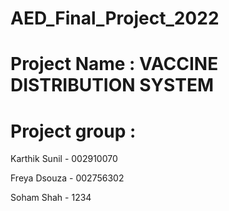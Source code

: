# AED_Final_Project_2022

# Project Name : VACCINE DISTRIBUTION SYSTEM

# Project group :

Karthik Sunil - 002910070

Freya Dsouza - 002756302

Soham Shah - 1234
